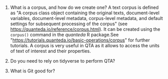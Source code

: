 1. What is a corpus, and how do we create one?
   A text corpus is defined as "A corpus class object containing the original texts, document-level variables, document-level metadata, corpus-level metadata, and default settings for subsequent processing of the corpus" (see https://quanteda.io/reference/corpus.html). It can be created using the `corpus()` command in the *quanteda* R package.See "https://tutorials.quanteda.io/basic-operations/corpus" for further tutorials. A corpus is very useful in QTA as it allows to access the units of text of interest and their properties. 


3. Do you need to rely on tidyverse to perform QTA?


4. What is Git good for?
